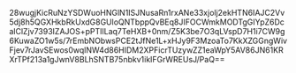 28wugjKicRuNzYSDWuoHNGlN1ISJNusaRn1rxANe33xjolj2ekHTN6IAJC2Vv5dj8h5QGXHkbRkUxdG8GUloQNTbppQvBEq8JIFOCWmkMODTgGIYpZ6DcalClZjv7393IZAJOS+pPTIlLaq7TeHXB+0nm/Z5K3be7O3qLVspD7H1i7CW9g6KuwaZO1w5s/7rEmbNObwsPCE2tJfNe1L+xHJy9F3MzoaTo7KkXZGGngWivFjev7rJavSEwos0wqlNW4d86HIDM2XPFicrTUzywZZ1eaWpY5AV86JN61KRXrTPf213a1gJwnV8BLhSNTB75nbkv1ikIFGrWREUsJ/PaQ==